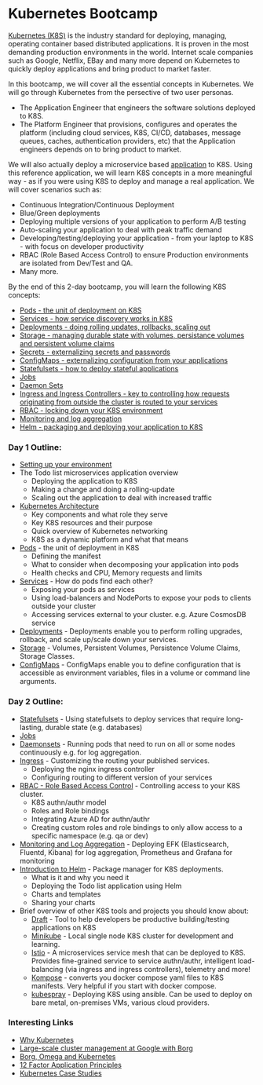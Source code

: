 # Kubernetes Bootcamp #

[Kubernetes (K8S)](https://kubernetes.io/docs/home/) is the industry standard for deploying, managing, operating container based distributed applications.  It is proven in the most demanding production environments in the world.  Internet scale companies such as Google, Netflix, EBay and many more depend on Kubernetes to quickly deploy applications and bring product to market faster.

In this bootcamp, we will cover all the essential concepts in Kubernetes. We will go through Kubernetes from the persective of two user personas.

- The Application Engineer that engineers the software solutions deployed to K8S.
- The Platform Engineer that provisions, configures and operates the platform (including cloud services, K8S, CI/CD, databases, message queues, caches, authentication providers, etc) that the Application engineers depends on to bring product to market.

We will also actually deploy a microservice based [application](./todo-app/README.md) to K8S.  Using this reference application, we will learn K8S concepts in a more meaningful way - as if you were using K8S to deploy and manage a real application.  We will cover scenarios such as:

- Continuous Integration/Continuous Deployment 
- Blue/Green deployments
- Deploying multiple versions of your application to perform A/B testing
- Auto-scaling your application to deal with peak traffic demand
- Developing/testing/deploying your application - from your laptop to K8S - with focus on developer productivity
- RBAC (Role Based Access Control) to ensure Production environments are isolated from Dev/Test and QA.
- Many more.

By the end of this 2-day bootcamp, you will learn the following K8S concepts:

- [Pods - the unit of deployment on K8S](https://kubernetes.io/docs/concepts/workloads/pods/pod-overview/) 
- [Services - how service discovery works in K8S](https://kubernetes.io/docs/concepts/services-networking/connect-applications-service/)
- [Deployments - doing rolling updates, rollbacks, scaling out](https://kubernetes.io/docs/concepts/workloads/controllers/deployment/)
- [Storage - managing durable state with volumes, persistance volumes and persistent volume claims](https://kubernetes.io/docs/concepts/storage/volumes/)
- [Secrets - externalizing secrets and passwords](https://kubernetes.io/docs/concepts/configuration/secret/)
- [ConfigMaps - externalizing configuration from your applications](https://kubernetes.io/docs/tasks/configure-pod-container/configmap/)
- [Statefulsets - how to deploy stateful applications](https://kubernetes.io/docs/concepts/workloads/controllers/statefulset/)
- [Jobs](https://kubernetes.io/docs/concepts/workloads/controllers/jobs-run-to-completion/)
- [Daemon Sets](https://kubernetes.io/docs/concepts/workloads/controllers/daemonset/)
- [Ingress and Ingress Controllers - key to controlling how requests originating from outside the cluster is routed to your services](https://kubernetes.io/docs/concepts/services-networking/ingress/)
- [RBAC - locking down your K8S environment](https://kubernetes.io/docs/admin/authorization/rbac/)
- [Monitoring and log aggregation](/monitoring/README.md)
- [Helm - packaging and deploying your application to K8S](https://docs.helm.sh/)

### Day 1 Outline: ###

- [Setting up your environment](./bootcamp/day1/setup.md)
- The Todo list microservices application overview
    - Deploying the application to K8S
    - Making a change and doing a rolling-update
    - Scaling out the application to deal with increased traffic
- [Kubernetes Architecture](./bootcamp/day1/Architecture.md)
    - Key components and what role they serve
    - Key K8S resources and their purpose
    - Quick overview of Kubernetes networking
    - K8S as a dynamic platform and what that means
- [Pods](./pods/README.md) - the unit of deployment in K8S
    - Defining the manifest
    - What to consider when decomposing your application into pods
    - Health checks and CPU, Memory requests and limits
- [Services](./services/README.md) - How do pods find each other?
    - Exposing your pods as services
    - Using load-balancers and NodePorts to expose your pods to clients outside your cluster
    - Accessing services external to your cluster. e.g. Azure CosmosDB service
- [Deployments](./deployments/README.md) - Deployments enable you to perform rolling upgrades, rollback, and scale up/scale down your services.
- [Storage](./storage/README.md) - Volumes, Persistent Volumes, Persistence Volume Claims, Storage Classes. 
- [ConfigMaps](./configmaps/README.md) - ConfigMaps enable you to define configuration that is accessible as environment variables, files in a volume or command line arguments.

### Day 2 Outline: ###

- [Statefulsets](./statefulsets/README.md) - Using statefulsets to deploy services that require long-lasting, durable state (e.g. databases)
- [Jobs]()
- [Daemonsets](./daemonsets/README.md) - Running pods that need to run on all or some nodes continuously e.g. for log aggregation.
- [Ingress](./ingress/README.md) - Customizing the routing your published services.
    - Deploying the nginx ingress controller
    - Configuring routing to different version of your services
- [RBAC - Role Based Access Control](./rbac/README.md) - Controlling access to your K8S cluster.
    - K8S authn/authr model
    - Roles and Role bindings
    - Integrating Azure AD for authn/authr
    - Creating custom roles and role bindings to only allow access to a specific namespace (e.g. qa or dev)
- [Monitoring and Log Aggregation](./) - Deploying EFK (Elasticsearch, Fluentd, Kibana) for log aggregation, Prometheus and Grafana for monitoring
- [Introduction to Helm](./helm/README.md) - Package manager for K8S deployments.
    - What is it and why you need it
    - Deploying the Todo list application using Helm
    - Charts and templates
    - Sharing your charts
- Brief overview of other K8S tools and projects you should know about:
    - [Draft](https://github.com/Azure/draft) - Tool to help developers be productive building/testing applications on K8S
    - [Minikube](https://github.com/kubernetes/minikube) - Local single node K8S cluster for development and learning.
    - [Istio](https://istio.io/docs/) - A microservices service mesh that can be deployed to K8S.  Provides fine-grained service to service authn/authr, intelligent load-balancing (via ingress and ingress controllers), telemetry and more!
    - [Kompose](http://kompose.io/) - converts you docker compose yaml files to K8S manifests.  Very helpful if you start with docker compose.
    - [kubespray](https://github.com/kubernetes-incubator/kubespray) - Deploying K8S using ansible. Can be used to deploy on bare metal, on-premises VMs, various cloud providers.

### Interesting Links ###

* [Why Kubernetes](https://apprenda.com/why-kubernetes/)
* [Large-scale cluster management at Google with Borg](https://research.google.com/pubs/pub43438.html)
* [Borg, Omega and Kubernetes](https://static.googleusercontent.com/media/research.google.com/en//pubs/archive/44843.pdf)
* [12 Factor Application Principles](https://12factor.net/)
* [Kubernetes Case Studies](https://kubernetes.io/case-studies/)